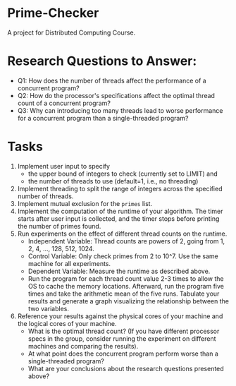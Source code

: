 # Prime-Checker
 A project for Distributed Computing Course.

# Research Questions to Answer:
- Q1: How does the number of threads affect the performance of a concurrent program?
- Q2: How do the processor's specifications affect the optimal thread count of a concurrent program?
- Q3: Why can introducing too many threads lead to worse performance for a concurrent program than a single-threaded program?

# Tasks
1. Implement user input to specify
    - the upper bound of integers to check (currently set to LIMIT) and
    - the number of threads to use (default=1, i.e., no threading)
2. Implement threading to split the range of integers across the specified number of threads.
3. Implement mutual exclusion for the `primes` list.
4. Implement the computation of the runtime of your algorithm. The timer starts after user input is collected, and the timer stops before printing the number of primes found.
5. Run experiments on the effect of different thread counts on the runtime.
    - Independent Variable: Thread counts are powers of 2, going from 1, 2, 4, ..., 128, 512, 1024.
    - Control Variable: Only check primes from 2 to 10^7. Use the same machine for all experiments.
    - Dependent Variable: Measure the runtime as described above.
    - Run the program for each thread count value 2-3 times to allow the OS to cache the memory locations. Afterward, run the program five times and take the arithmetic mean of the five runs. Tabulate your results and generate a graph visualizing the relationship between the two variables.
6. Reference your results against the physical cores of your machine and the logical cores of your machine.
    - What is the optimal thread count? (If you have different processor specs in the group, consider running the experiment on different machines and comparing the results).
    - At what point does the concurrent program perform worse than a single-threaded program?
    - What are your conclusions about the research questions presented above?